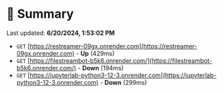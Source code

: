 # 📖 Summary
Last updated: **6/20/2024, 1:53:02 PM**

- `GET` [https://restreamer-09gx.onrender.com](https://restreamer-09gx.onrender.com) - **Up** (429ms)
- `GET` [https://filestreambot-b5k6.onrender.com/](https://filestreambot-b5k6.onrender.com/) - **Down** (194ms)
- `GET` [https://jupyterlab-python3-12-3.onrender.com](https://jupyterlab-python3-12-3.onrender.com) - **Down** (299ms)
